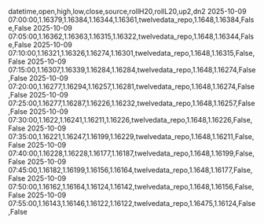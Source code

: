 datetime,open,high,low,close,source,rollH20,rollL20,up2,dn2
2025-10-09 07:00:00,1.16379,1.16384,1.16344,1.16361,twelvedata_repo,1.1648,1.16384,False,False
2025-10-09 07:05:00,1.16362,1.16363,1.16315,1.16322,twelvedata_repo,1.1648,1.16344,False,False
2025-10-09 07:10:00,1.16321,1.16326,1.16274,1.16301,twelvedata_repo,1.1648,1.16315,False,False
2025-10-09 07:15:00,1.16307,1.16339,1.16284,1.16284,twelvedata_repo,1.1648,1.16274,False,False
2025-10-09 07:20:00,1.16277,1.16294,1.16257,1.16281,twelvedata_repo,1.1648,1.16274,False,False
2025-10-09 07:25:00,1.16277,1.16287,1.16226,1.16232,twelvedata_repo,1.1648,1.16257,False,False
2025-10-09 07:30:00,1.1622,1.16241,1.16211,1.16226,twelvedata_repo,1.1648,1.16226,False,False
2025-10-09 07:35:00,1.16221,1.16247,1.16199,1.16229,twelvedata_repo,1.1648,1.16211,False,False
2025-10-09 07:40:00,1.16228,1.16228,1.16177,1.16187,twelvedata_repo,1.1648,1.16199,False,False
2025-10-09 07:45:00,1.16182,1.16199,1.16156,1.16164,twelvedata_repo,1.1648,1.16177,False,False
2025-10-09 07:50:00,1.16162,1.16164,1.16124,1.16142,twelvedata_repo,1.1648,1.16156,False,False
2025-10-09 07:55:00,1.16143,1.16146,1.16122,1.16122,twelvedata_repo,1.16475,1.16124,False,False
